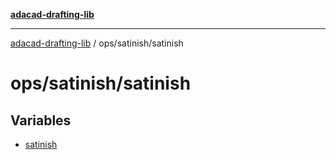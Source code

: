 [**adacad-drafting-lib**](../../../README.md)

***

[adacad-drafting-lib](../../../modules.md) / ops/satinish/satinish

# ops/satinish/satinish

## Variables

- [satinish](variables/satinish.md)
